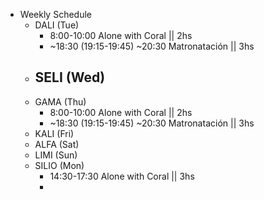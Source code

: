 - Weekly Schedule
	- DALI (Tue)
		- 8:00-10:00 Alone with Coral || 2hs
		- ~18:30 (19:15-19:45) ~20:30 Matronatación || 3hs
	- SELI (Wed)
		-
	- GAMA (Thu)
		- 8:00-10:00 Alone with Coral || 2hs
		- ~18:30 (19:15-19:45) ~20:30 Matronatación || 3hs
	- KALI (Fri)
	- ALFA (Sat)
	- LIMI (Sun)
	- SILIO (Mon)
		- 14:30-17:30 Alone with Coral || 3hs
		-